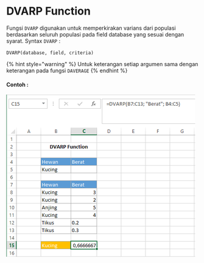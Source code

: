 # DVARP Function

Fungsi `DVARP` digunakan untuk memperkirakan varians dari populasi berdasarkan seluruh populasi pada field database yang sesuai dengan syarat. Syntax `DVARP`  :

```text
DVARP(database, field, criteria)
```

{% hint style="warning" %}
Untuk keterangan setiap argumen sama dengan keterangan pada fungsi `DAVERAGE`
{% endhint %}

#### Contoh :

![](../.gitbook/assets/dvarp.PNG)



